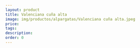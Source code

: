 ```yaml
---
layout: product
title: Valenciana cuña alta
image: img/productos/alpargatas/Valenciana cuña alta.jpeg
price: 
tags: 
description: 
order: 0
---
```

